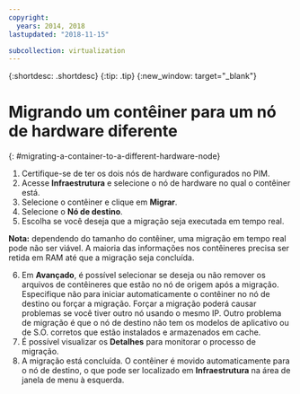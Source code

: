 ```yaml
---
copyright:
  years: 2014, 2018
lastupdated: "2018-11-15"

subcollection: virtualization
---
```

{:shortdesc: .shortdesc}
{:tip: .tip}
{:new_window: target="_blank"}

# Migrando um contêiner para um nó de hardware diferente
{: #migrating-a-container-to-a-different-hardware-node}

1. Certifique-se de ter os dois nós de hardware configurados no PIM.
2. Acesse **Infraestrutura** e selecione o nó de hardware no qual o contêiner está.
3. Selecione o contêiner e clique em **Migrar**.
4. Selecione o **Nó de destino**.
5. Escolha se você deseja que a migração seja executada em tempo real.

**Nota:** dependendo do tamanho do contêiner, uma migração em tempo real pode não ser viável. A maioria das informações nos contêineres precisa ser retida em RAM até que a migração seja concluída.

6. Em **Avançado**, é possível selecionar se deseja ou não remover os arquivos de contêineres que estão no nó de origem após a migração. Especifique não para iniciar automaticamente o contêiner no nó de destino ou forçar a migração. Forçar a migração poderá causar problemas se você tiver outro nó usando o mesmo IP. Outro problema de migração é que o nó de destino não tem os modelos de aplicativo ou de S.O. corretos que estão instalados e armazenados em cache.
7. É possível visualizar os **Detalhes** para monitorar o processo de migração.
8. A migração está concluída. O contêiner é movido automaticamente para o nó de destino, o que pode ser localizado em **Infraestrutura** na área de janela de menu à esquerda.
